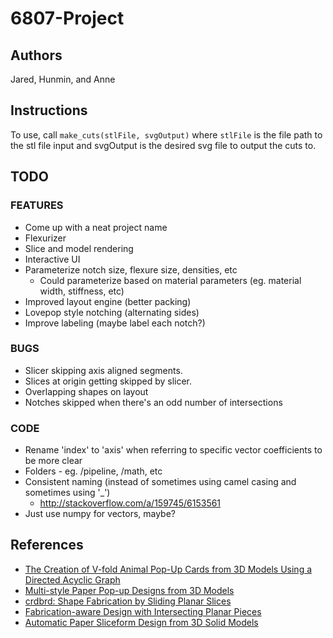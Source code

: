 # 6807-Project
## Authors
Jared, Hunmin, and Anne

## Instructions
To use, call `make_cuts(stlFile, svgOutput)` where `stlFile` is the file path to the stl file input and svgOutput is the desired svg file to output the cuts to.

## TODO
### FEATURES
* Come up with a neat project name
* Flexurizer
* Slice and model rendering
* Interactive UI
* Parameterize notch size, flexure size, densities, etc
	* Could parameterize based on material parameters (eg. material width, stiffness, etc)
* Improved layout engine (better packing)
* Lovepop style notching (alternating sides)
* Improve labeling (maybe label each notch?)

### BUGS
* Slicer skipping axis aligned segments.
* Slices at origin getting skipped by slicer.
* Overlapping shapes on layout
* Notches skipped when there's an odd number of intersections

### CODE
* Rename 'index' to 'axis' when referring to specific vector coefficients to be more clear
* Folders - eg. /pipeline, /math, etc
* Consistent naming (instead of sometimes using camel casing and sometimes using '_')
	* http://stackoverflow.com/a/159745/6153561
* Just use numpy for vectors, maybe?

## References
* [The Creation of V-fold Animal Pop-Up Cards from 3D Models Using a Directed Acyclic Graph](http://link.springer.com/chapter/10.1007%2F978-3-642-35473-1_47)
* [Multi-style Paper Pop-up Designs from 3D Models
](https://www.comp.nus.edu.sg/~lowkl/publications/multistyle_popup_eg2014.pdf)
* [crdbrd: Shape Fabrication by Sliding Planar Slices
](http://cybertron.cg.tu-berlin.de/kristian/files/crdbrd.pdf)
* [Fabrication-aware Design with Intersecting Planar Pieces
](http://lgg.epfl.ch/publications/2013/PlanarPieces/paper.pdf)
* [Automatic Paper Sliceform Design
from 3D Solid Models](https://www.comp.nus.edu.sg/~lowkl/publications/sliceform_tvcg2013_lowres.pdf)